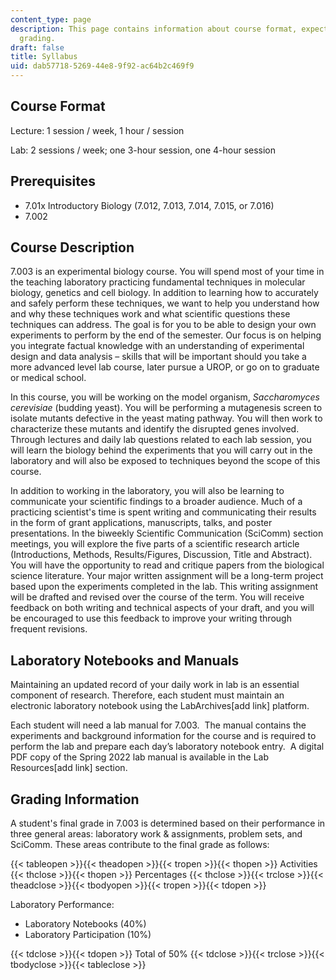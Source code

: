 ```yaml
---
content_type: page
description: This page contains information about course format, expectations, and
  grading.
draft: false
title: Syllabus
uid: dab57718-5269-44e8-9f92-ac64b2c469f9
---
```

## Course Format

Lecture: 1 session / week, 1 hour / session

Lab: 2 sessions / week; one 3-hour session, one 4-hour session

## Prerequisites

- 7.01x Introductory Biology (7.012, 7.013, 7.014, 7.015, or 7.016)
- 7.002

## Course Description

7.003 is an experimental biology course. You will spend most of your time in the teaching laboratory practicing fundamental techniques in molecular biology, genetics and cell biology. In addition to learning how to accurately and safely perform these techniques, we want to help you understand how and why these techniques work and what scientific questions these techniques can address. The goal is for you to be able to design your own experiments to perform by the end of the semester. Our focus is on helping you integrate factual knowledge with an understanding of experimental design and data analysis – skills that will be important should you take a more advanced level lab course, later pursue a UROP, or go on to graduate or medical school.

In this course, you will be working on the model organism, *Saccharomyces cerevisiae* (budding yeast). You will be performing a mutagenesis screen to isolate mutants defective in the yeast mating pathway. You will then work to characterize these mutants and identify the disrupted genes involved. Through lectures and daily lab questions related to each lab session, you will learn the biology behind the experiments that you will carry out in the laboratory and will also be exposed to techniques beyond the scope of this course.

In addition to working in the laboratory, you will also be learning to communicate your scientific findings to a broader audience. Much of a practicing scientist's time is spent writing and communicating their results in the form of grant applications, manuscripts, talks, and poster presentations. In the biweekly Scientific Communication (SciComm) section meetings, you will explore the five parts of a scientific research article (Introductions, Methods, Results/Figures, Discussion, Title and Abstract). You will have the opportunity to read and critique papers from the biological science literature. Your major written assignment will be a long-term project based upon the experiments completed in the lab. This writing assignment will be drafted and revised over the course of the term. You will receive feedback on both writing and technical aspects of your draft, and you will be encouraged to use this feedback to improve your writing through frequent revisions.

## Laboratory Notebooks and Manuals

Maintaining an updated record of your daily work in lab is an essential component of research. Therefore, each student must maintain an electronic laboratory notebook using the LabArchives\[add link\] platform.

Each student will need a lab manual for 7.003.  The manual contains the experiments and background information for the course and is required to perform the lab and prepare each day’s laboratory notebook entry.  A digital PDF copy of the Spring 2022 lab manual is available in the Lab Resources\[add link\] section.

## Grading Information

A student's final grade in 7.003 is determined based on their performance in three general areas: laboratory work & assignments, problem sets, and SciComm. These areas contribute to the final grade as follows:

{{< tableopen >}}{{< theadopen >}}{{< tropen >}}{{< thopen >}}
Activities
{{< thclose >}}{{< thopen >}}
Percentages
{{< thclose >}}{{< trclose >}}{{< theadclose >}}{{< tbodyopen >}}{{< tropen >}}{{< tdopen >}}

Laboratory Performance:

- Laboratory Notebooks (40%)
- Laboratory Participation (10%)

{{< tdclose >}}{{< tdopen >}}
Total of 50%
{{< tdclose >}}{{< trclose >}}{{< tbodyclose >}}{{< tableclose >}}